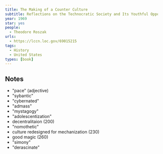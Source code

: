```yaml
---
title: The Making of a Counter Culture
subtitle: Reflections on the Technocratic Society and Its Youthful Opposition
year: 1969
star: yes
people:
  - Theodore Roszak
urls:
  - https://lccn.loc.gov/69015215
tags:
  - History
  - United States
types: [book]
---
```


## Notes
- "pace" (adjective)
- "sybantic"
- "cybernated"
- "admass"
- "mystagogy"
- "adolescentization"
- decentralitaion (200)
- "nomothetic"
- culture redesigned for mechanization (230)
- good magic (260)
- "simony"
- "derascinate"
